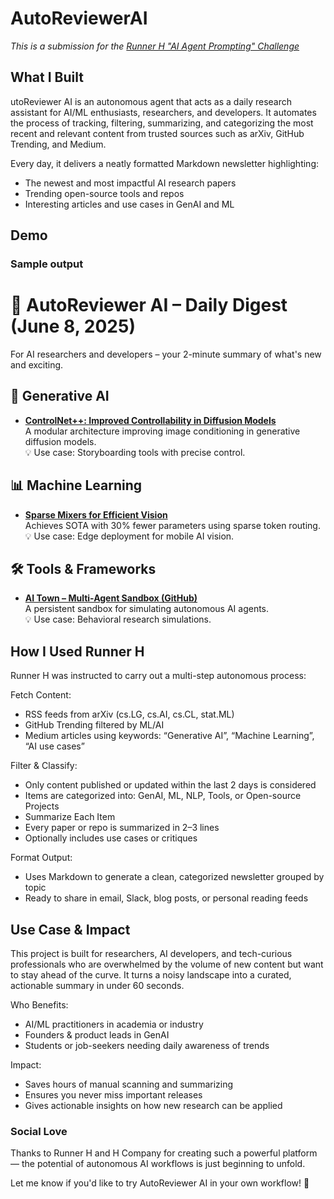# AutoReviewerAI
*This is a submission for the [Runner H "AI Agent Prompting" Challenge](https://dev.to/challenges/runnerh)*

## What I Built
utoReviewer AI is an autonomous agent that acts as a daily research assistant for AI/ML enthusiasts, researchers, and developers. It automates the process of tracking, filtering, summarizing, and categorizing the most recent and relevant content from trusted sources such as arXiv, GitHub Trending, and Medium.

Every day, it delivers a neatly formatted Markdown newsletter highlighting:

- The newest and most impactful AI research papers
- Trending open-source tools and repos
- Interesting articles and use cases in GenAI and ML

## Demo
<!-- Please embed a video recording of your workflow in action. If you can't provide a video, screenshots are acceptable. -->

### Sample output

# 🤖 AutoReviewer AI – Daily Digest (June 8, 2025)

For AI researchers and developers – your 2-minute summary of what's new and exciting.

## 🧠 Generative AI
- **[ControlNet++: Improved Controllability in Diffusion Models](https://arxiv.org/abs/2506.01234)**  
  A modular architecture improving image conditioning in generative diffusion models.  
  💡 Use case: Storyboarding tools with precise control.

## 📊 Machine Learning
- **[Sparse Mixers for Efficient Vision](https://arxiv.org/abs/2506.00876)**  
  Achieves SOTA with 30% fewer parameters using sparse token routing.  
  💡 Use case: Edge deployment for mobile AI vision.

## 🛠️ Tools & Frameworks
- **[AI Town – Multi-Agent Sandbox (GitHub)](https://github.com/significant-gravitas/ai-town)**  
  A persistent sandbox for simulating autonomous AI agents.  
  💡 Use case: Behavioral research simulations.


## How I Used Runner H

Runner H was instructed to carry out a multi-step autonomous process:

Fetch Content:

- RSS feeds from arXiv (cs.LG, cs.AI, cs.CL, stat.ML)
- GitHub Trending filtered by ML/AI
- Medium articles using keywords: “Generative AI”, “Machine Learning”, “AI use cases”

Filter & Classify:

- Only content published or updated within the last 2 days is considered
- Items are categorized into: GenAI, ML, NLP, Tools, or Open-source Projects
- Summarize Each Item
- Every paper or repo is summarized in 2–3 lines
- Optionally includes use cases or critiques

Format Output:

- Uses Markdown to generate a clean, categorized newsletter grouped by topic
- Ready to share in email, Slack, blog posts, or personal reading feeds

## Use Case & Impact

This project is built for researchers, AI developers, and tech-curious professionals who are overwhelmed by the volume of new content but want to stay ahead of the curve. It turns a noisy landscape into a curated, actionable summary in under 60 seconds.

Who Benefits:

- AI/ML practitioners in academia or industry
- Founders & product leads in GenAI
- Students or job-seekers needing daily awareness of trends

Impact:

- Saves hours of manual scanning and summarizing
- Ensures you never miss important releases
- Gives actionable insights on how new research can be applied

### Social Love 

Thanks to Runner H and H Company for creating such a powerful platform — the potential of autonomous AI workflows is just beginning to unfold.

Let me know if you'd like to try AutoReviewer AI in your own workflow! 🚀
